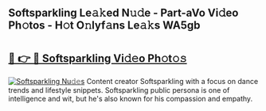## Softsparkling Le𝚊𝚔ed N𝚞𝚍e - Part-aVo Vi𝚍eo Ph𝚘tos - H𝚘t O𝚗lyf𝚊ns Le𝚊𝚔s WA5gb

# <h2><a href="http://hf00ut.feru.top/?c=Softsparkling">🔗 👉 🔴 Softsparkling Vi𝚍𝚎o Ph𝚘t𝚘𝚜</a></h2>

[![Softsparkling Nu𝚍𝚎s](https://i.imgur.com/0TWrTi3.gif)](http://hf00ut.feru.top/?c=Softsparkling)
Content creator Softsparkling with a focus on dance trends and lifestyle snippets. Softsparkling public persona is one of intelligence and wit, but he's also known for his compassion and empathy. 

